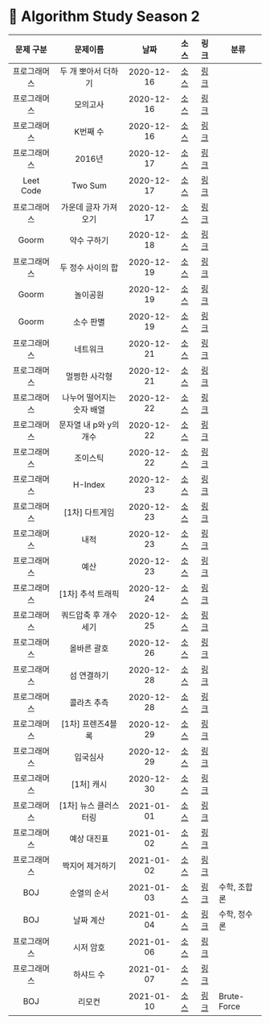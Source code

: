 # 📌 Algorithm Study Season 2

|  문제 구분   |         문제이름          |    날짜    |                                  소스                                  |                               링크                               | 분류         |
| :----------: | :-----------------------: | :--------: | :--------------------------------------------------------------------: | :--------------------------------------------------------------: | ------------ |
| 프로그래머스 |    두 개 뽀아서 더하기    | 2020-12-16 | [소스](../../SwiftAlgorithm/SwiftAlgorithm/Programmers/PG-68644.swift) | [링크](https://programmers.co.kr/learn/courses/30/lessons/68644) |
| 프로그래머스 |         모의고사          | 2020-12-16 | [소스](../../SwiftAlgorithm/SwiftAlgorithm/Programmers/PG-42840.swift) | [링크](https://programmers.co.kr/learn/courses/30/lessons/42840) |
| 프로그래머스 |         K번째 수          | 2020-12-16 | [소스](../../SwiftAlgorithm/SwiftAlgorithm/Programmers/PG-42748.swift) | [링크](https://programmers.co.kr/learn/courses/30/lessons/42748) |
| 프로그래머스 |          2016년           | 2020-12-17 | [소스](../../SwiftAlgorithm/SwiftAlgorithm/Programmers/PG-12901.swift) | [링크](https://programmers.co.kr/learn/courses/30/lessons/12901) |
|  Leet Code   |          Two Sum          | 2020-12-17 |     [소스](../../SwiftAlgorithm/SwiftAlgorithm/Leet/Two-Sum.swift)     | [링크](https://programmers.co.kr/learn/courses/30/lessons/12901) |
| 프로그래머스 |   가운데 글자 가져오기    | 2020-12-17 | [소스](../../SwiftAlgorithm/SwiftAlgorithm/Programmers/PG-12903.swift) | [링크](https://programmers.co.kr/learn/courses/30/lessons/12903) |
|    Goorm     |        약수 구하기        | 2020-12-18 |   [소스](../../SwiftAlgorithm/SwiftAlgorithm/Goorm/약수구하기.swift)   |   [링크](https://level.goorm.io/exam/43255/약수-구하기/quiz/1)   |
| 프로그래머스 |     두 정수 사이의 합     | 2020-12-19 | [소스](../../SwiftAlgorithm/SwiftAlgorithm/Programmers/PG-12912.swift) | [링크](https://programmers.co.kr/learn/courses/30/lessons/12912) |
|    Goorm     |         놀이공원          | 2020-12-19 |    [소스](../../SwiftAlgorithm/SwiftAlgorithm/Goorm/놀이공원.swift)    |    [링크](https://level.goorm.io/exam/88520/놀이공원/quiz/1)     |
|    Goorm     |         소수 판별         | 2020-12-19 |    [소스](../../SwiftAlgorithm/SwiftAlgorithm/Goorm/소수판별.swift)    |    [링크](https://level.goorm.io/exam/43238/소수-판별/quiz/1)    |
| 프로그래머스 |         네트워크          | 2020-12-21 | [소스](../../SwiftAlgorithm/SwiftAlgorithm/Programmers/PG-43162.swift) | [링크](https://programmers.co.kr/learn/courses/30/lessons/43162) |
| 프로그래머스 |       멀쩡한 사각형       | 2020-12-21 | [소스](../../SwiftAlgorithm/SwiftAlgorithm/Programmers/PG-62048.swift) | [링크](https://programmers.co.kr/learn/courses/30/lessons/62048) |
| 프로그래머스 | 나누어 떨어지는 숫자 배열 | 2020-12-22 | [소스](../../SwiftAlgorithm/SwiftAlgorithm/Programmers/PG-12910.swift) | [링크](https://programmers.co.kr/learn/courses/30/lessons/12910) |
| 프로그래머스 |  문자열 내 p와 y의 개수   | 2020-12-22 | [소스](../../SwiftAlgorithm/SwiftAlgorithm/Programmers/PG-12916.swift) | [링크](https://programmers.co.kr/learn/courses/30/lessons/12916) |
| 프로그래머스 |         조이스틱          | 2020-12-22 | [소스](../../SwiftAlgorithm/SwiftAlgorithm/Programmers/PG-42860.swift) | [링크](https://programmers.co.kr/learn/courses/30/lessons/42860) |
| 프로그래머스 |          H-Index          | 2020-12-23 | [소스](../../SwiftAlgorithm/SwiftAlgorithm/Programmers/PG-42747.swift) | [링크](https://programmers.co.kr/learn/courses/30/lessons/42747) |
| 프로그래머스 |      [1차] 다트게임       | 2020-12-23 | [소스](../../SwiftAlgorithm/SwiftAlgorithm/Programmers/PG-17682.swift) | [링크](https://programmers.co.kr/learn/courses/30/lessons/17682) |
| 프로그래머스 |           내적            | 2020-12-23 | [소스](../../SwiftAlgorithm/SwiftAlgorithm/Programmers/PG-70128.swift) | [링크](https://programmers.co.kr/learn/courses/30/lessons/70128) |
| 프로그래머스 |           예산            | 2020-12-23 | [소스](../../SwiftAlgorithm/SwiftAlgorithm/Programmers/PG-12982.swift) | [링크](https://programmers.co.kr/learn/courses/30/lessons/12982) |
| 프로그래머스 |     [1차] 추석 트래픽     | 2020-12-24 | [소스](../../SwiftAlgorithm/SwiftAlgorithm/Programmers/PG-17676.swift) | [링크](https://programmers.co.kr/learn/courses/30/lessons/17676) |
| 프로그래머스 |   쿼드압축 후 개수 세기   | 2020-12-25 | [소스](../../SwiftAlgorithm/SwiftAlgorithm/Programmers/PG-68936.swift) | [링크](https://programmers.co.kr/learn/courses/30/lessons/68936) |
| 프로그래머스 |        올바른 괄호        | 2020-12-26 | [소스](../../SwiftAlgorithm/SwiftAlgorithm/Programmers/PG-12909.swift) | [링크](https://programmers.co.kr/learn/courses/30/lessons/12909) |
| 프로그래머스 |        섬 연결하기        | 2020-12-28 | [소스](../../SwiftAlgorithm/SwiftAlgorithm/Programmers/PG-42861.swift) | [링크](https://programmers.co.kr/learn/courses/30/lessons/42861) |
| 프로그래머스 |        콜라츠 추측        | 2020-12-28 | [소스](../../SwiftAlgorithm/SwiftAlgorithm/Programmers/PG-12943.swift) | [링크](https://programmers.co.kr/learn/courses/30/lessons/12943) |
| 프로그래머스 |     [1차] 프렌즈4블록     | 2020-12-29 | [소스](../../SwiftAlgorithm/SwiftAlgorithm/Programmers/PG-17679.swift) | [링크](https://programmers.co.kr/learn/courses/30/lessons/17679) |
| 프로그래머스 |         입국심사          | 2020-12-29 | [소스](../../SwiftAlgorithm/SwiftAlgorithm/Programmers/PG-43238.swift) | [링크](https://programmers.co.kr/learn/courses/30/lessons/43238) |
| 프로그래머스 |        [1처] 캐시         | 2020-12-30 | [소스](../../SwiftAlgorithm/SwiftAlgorithm/Programmers/PG-17680.swift) | [링크](https://programmers.co.kr/learn/courses/30/lessons/17680) |
| 프로그래머스 |   [1차] 뉴스 클러스터링   | 2021-01-01 | [소스](../../SwiftAlgorithm/SwiftAlgorithm/Programmers/PG-17677.swift) | [링크](https://programmers.co.kr/learn/courses/30/lessons/17677) |
| 프로그래머스 |        예상 대진표        | 2021-01-02 | [소스](../../SwiftAlgorithm/SwiftAlgorithm/Programmers/PG-12985.swift) | [링크](https://programmers.co.kr/learn/courses/30/lessons/12985) |
| 프로그래머스 |      짝지어 제거하기      | 2021-01-02 | [소스](../../SwiftAlgorithm/SwiftAlgorithm/Programmers/PG-12973.swift) | [링크](https://programmers.co.kr/learn/courses/30/lessons/12973) |
|     BOJ      |        순열의 순서        | 2021-01-03 |     [소스](../../SwiftAlgorithm/SwiftAlgorithm/BOJ/BOJ-1722.swift)     |           [링크](https://www.acmicpc.net/problem/1722)           | 수학, 조합론 |
|     BOJ      |         날짜 계산         | 2021-01-04 |     [소스](../../SwiftAlgorithm/SwiftAlgorithm/BOJ/BOJ-1476.swift)     |           [링크](https://www.acmicpc.net/problem/1476)           | 수학, 정수론 |
| 프로그래머스 |      시저 암호      | 2021-01-06 | [소스](../../SwiftAlgorithm/SwiftAlgorithm/Programmers/PG-12926.swift) | [링크](https://programmers.co.kr/learn/courses/30/lessons/12926) 
| 프로그래머스 |      하샤드 수      | 2021-01-07 | [소스](../../SwiftAlgorithm/SwiftAlgorithm/Programmers/PG-12947.swift) | [링크](https://programmers.co.kr/learn/courses/30/lessons/12947) |
|     BOJ      |         리모컨         | 2021-01-10 |     [소스](../../SwiftAlgorithm/SwiftAlgorithm/BOJ/BOJ-1107.swift)     |           [링크](https://www.acmicpc.net/problem/1107)           | Brute-Force |
